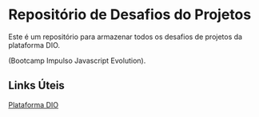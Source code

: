 # Repositório de Desafios do Projetos

Este é um repositório para armazenar todos os desafios de projetos da plataforma DIO.

(Bootcamp Impulso Javascript Evolution).

## Links Úteis
[Plataforma DIO](https://web.dio.me/track/impulso-javascript-evolution)
